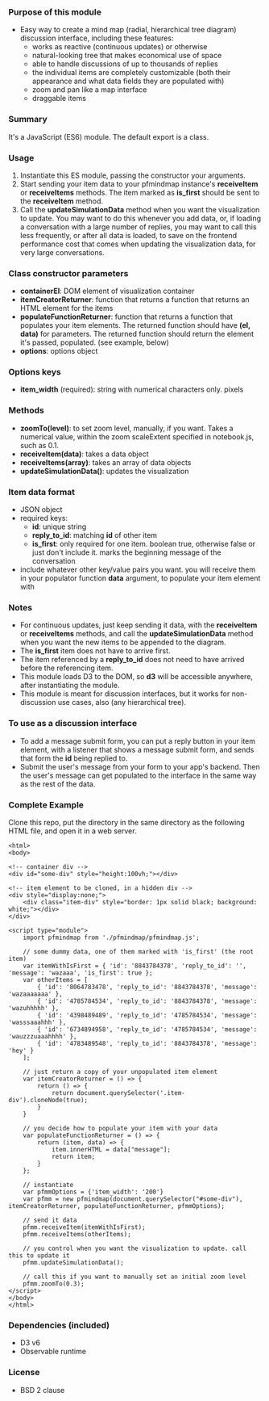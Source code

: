 ### Purpose of this module
+ Easy way to create a mind map (radial, hierarchical tree diagram) discussion interface, including these features:
    + works as reactive (continuous updates) or otherwise 
    + natural-looking tree that makes economical use of space
    + able to handle discussions of up to thousands of replies
    + the individual items are completely customizable (both their appearance and what data fields they are populated with)
    + zoom and pan like a map interface
    + draggable items

### Summary
It&apos;s a JavaScript (ES6) module. The default export is a class.

### Usage
1. Instantiate this ES module, passing the constructor your arguments.
2. Start sending your item data to your pfmindmap instance&apos;s <b>receiveItem</b> or <b>receiveItems</b> methods. The item marked as <b>is_first</b> should be sent to the <b>receiveItem</b> method.
3. Call the <b>updateSimulationData</b> method when you want the visualization to update. You may want to do this whenever you add data, or, if loading a conversation with a large number of replies, you may want to call this less frequently, or after all data is loaded, to save on the frontend performance cost that comes when updating the visualization data, for very large conversations.

### Class constructor parameters
- <b>containerEl</b>: DOM element of visualization container
- <b>itemCreatorReturner</b>: function that returns a function that returns an HTML element for the items
- <b>populateFunctionReturner</b>: function that returns a function that populates your item elements. The returned function should have <b>(el, data)</b> for parameters. The returned function should return the element it&apos;s passed, populated. (see example, below)
- <b>options</b>: options object

### Options keys
- <b>item_width</b> (required): string with numerical characters only. pixels

### Methods
- <b>zoomTo(level)</b>: to set zoom level, manually, if you want. Takes a numerical value, within the zoom scaleExtent specified in notebook.js, such as 0.1.
- <b>receiveItem(data)</b>: takes a data object
- <b>receiveItems(array)</b>: takes an array of data objects
- <b>updateSimulationData()</b>: updates the visualization

### Item data format
+ JSON object
+ required keys:
    + <b>id</b>: unique string
    + <b>reply_to_id</b>: matching <b>id</b> of other item
    + <b>is_first</b>: only required for one item. boolean true, otherwise false or just don&apos;t include it. marks the beginning message of the conversation
+ include whatever other key/value pairs you want. you will receive them in your populator function <b>data</b> argument, to populate your item element with

### Notes
- For continuous updates, just keep sending it data, with the <b>receiveItem</b> or <b>receiveItems</b> methods, and call the <b>updateSimulationData</b> method when you want the new items to be appended to the diagram.
- The <b>is_first</b> item does not have to arrive first.
- The item referenced by a <b>reply_to_id</b> does not need to have arrived before the referencing item. 
- This module loads D3 to the DOM, so <b>d3</b> will be accessible anywhere, after instantiating the module.
- This module is meant for discussion interfaces, but it works for non-discussion use cases, also (any hierarchical tree).

### To use as a discussion interface
- To add a message submit form, you can put a reply button in your item element, with a listener that shows a message submit form, and sends that form the <b>id</b> being replied to. 
- Submit the user&apos;s message from your form to your app&apos;s backend. Then the user&apos;s message can get populated to the interface in the same way as the rest of the data.

### Complete Example
Clone this repo, put the directory in the same directory as the following HTML file, and open it in a web server.
```
<html>
<body>

<!-- container div -->
<div id="some-div" style="height:100vh;"></div>

<!-- item element to be cloned, in a hidden div -->
<div style="display:none;">
    <div class="item-div" style="border: 1px solid black; background: white;"></div>
</div>

<script type="module">
    import pfmindmap from './pfmindmap/pfmindmap.js';
    
    // some dummy data, one of them marked with 'is_first' (the root item)
    var itemWithIsFirst = { 'id': '8843784378', 'reply_to_id': '', 'message': 'wazaaa', 'is_first': true };
    var otherItems = [
        { 'id': '8064783478', 'reply_to_id': '8843784378', 'message': 'wazaaaaaaa' },
        { 'id': '4785784534', 'reply_to_id': '8843784378', 'message': 'wazuhhhhh' },
        { 'id': '4398489489', 'reply_to_id': '4785784534', 'message': 'wasssaaahhh' },
        { 'id': '6734894958', 'reply_to_id': '4785784534', 'message': 'wauzzzuaaahhhh' },
        { 'id': '4783489548', 'reply_to_id': '8843784378', 'message': 'hey' }
    ];
    
    // just return a copy of your unpopulated item element
    var itemCreatorReturner = () => {
        return () => {
            return document.querySelector('.item-div').cloneNode(true);
        }
    }
    
    // you decide how to populate your item with your data
    var populateFunctionReturner = () => {
        return (item, data) => { 
            item.innerHTML = data["message"];
            return item; 
        }
    };
    
    // instantiate
    var pfmmOptions = {'item_width': '200'}
    var pfmm = new pfmindmap(document.querySelector("#some-div"), itemCreatorReturner, populateFunctionReturner, pfmmOptions);
    
    // send it data
    pfmm.receiveItem(itemWithIsFirst);
    pfmm.receiveItems(otherItems);
    
    // you control when you want the visualization to update. call this to update it
    pfmm.updateSimulationData();

    // call this if you want to manually set an initial zoom level
    pfmm.zoomTo(0.3);
</script>
</body>
</html>
```

### Dependencies (included)
- D3 v6
- Observable runtime

### License
- BSD 2 clause